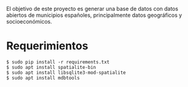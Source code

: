 El objetivo de este proyecto es generar una base de datos con datos abiertos
de municipios españoles, principalmente datos geográficos y socioeconómicos.

# Requerimientos

```console
$ sudo pip install -r requirements.txt
$ sudo apt install spatialite-bin
$ sudo apt install libsqlite3-mod-spatialite
$ sudo apt install mdbtools
```
